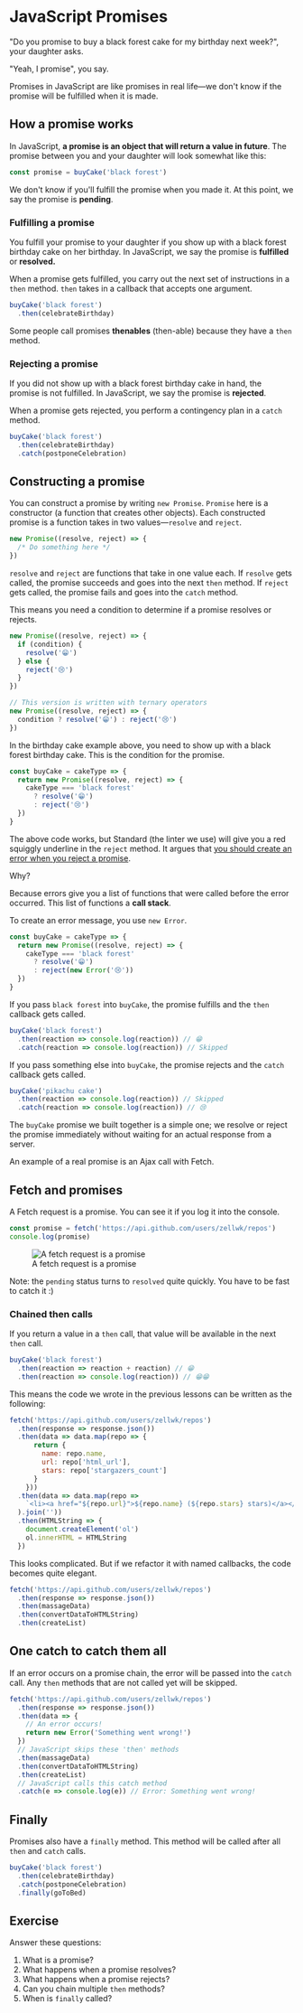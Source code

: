 # JavaScript Promises

"Do you promise to buy a black forest cake for my birthday next week?", your daughter asks.

"Yeah, I promise", you say.

Promises in JavaScript are like promises in real life—we don't know if the promise will be fulfilled when it is made.

## How a promise works

In JavaScript, **a promise is an object that will return a value in future**. The promise between you and your daughter will look somewhat like this:

```js
const promise = buyCake('black forest')
```

We don't know if you'll fulfill the promise when you made it. At this point, we say the promise is **pending**.

### Fulfilling a promise

You fulfill your promise to your daughter if you show up with a black forest birthday cake on her birthday. In JavaScript, we say the promise is **fulfilled** or **resolved.**

When a promise gets fulfilled, you carry out the next set of instructions in a `then` method. `then` takes in a callback that accepts one argument.

```js
buyCake('black forest')
  .then(celebrateBirthday)
```

Some people call promises **thenables** (then-able) because they have a `then` method.

### Rejecting a promise

If you did not show up with a black forest birthday cake in hand, the promise is not fulfilled. In JavaScript, we say the promise is **rejected**.

When a promise gets rejected, you perform a contingency plan in a `catch` method.

```js
buyCake('black forest')
  .then(celebrateBirthday)
  .catch(postponeCelebration)
```

## Constructing a promise

You can construct a promise by writing `new Promise`. `Promise` here is a constructor (a function that creates other objects). Each constructed promise is a function takes in two values—`resolve` and `reject`.

```js
new Promise((resolve, reject) => {
  /* Do something here */
})
```

`resolve` and `reject` are functions that take in one value each. If `resolve` gets called, the promise succeeds and goes into the next `then` method. If `reject` gets called, the promise fails and goes into the `catch` method.

This means you need a condition to determine if a promise resolves or rejects.

```js
new Promise((resolve, reject) => {
  if (condition) {
    resolve('😁')
  } else {
    reject('😢')
  }
})
```

```js
// This version is written with ternary operators
new Promise((resolve, reject) => {
  condition ? resolve('😁') : reject('😢')
})
```

In the birthday cake example above, you need to show up with a black forest birthday cake. This is the condition for the promise.

```js
const buyCake = cakeType => {
  return new Promise((resolve, reject) => {
    cakeType === 'black forest'
      ? resolve('😁')
      : reject('😢')
  })
}
```

The above code works, but Standard (the linter we use) will give you a red squiggly underline in the `reject` method. It argues that [you should create an error when you reject a promise](https://eslint.org/docs/rules/prefer-promise-reject-errors).

Why?

Because errors give you a list of functions that were called before the error occurred. This list of functions a **call stack**.

To create an error message, you use `new Error`.

```js
const buyCake = cakeType => {
  return new Promise((resolve, reject) => {
    cakeType === 'black forest'
      ? resolve('😁')
      : reject(new Error('😢'))
  })
}
```

If you pass `black forest` into `buyCake`, the promise fulfills and the `then` callback gets called.

```js
buyCake('black forest')
  .then(reaction => console.log(reaction)) // 😁
  .catch(reaction => console.log(reaction)) // Skipped
```

If you pass something else into `buyCake`, the promise rejects and the `catch` callback gets called.

```js
buyCake('pikachu cake')
  .then(reaction => console.log(reaction)) // Skipped
  .catch(reaction => console.log(reaction)) // 😢
```

The `buyCake` promise we built together is a simple one; we resolve or reject the promise immediately without waiting for an actual response from a server.

An example of a real promise is an Ajax call with Fetch.

## Fetch and promises

A Fetch request is a promise. You can see it if you log it into the console.

```js
const promise = fetch('https://api.github.com/users/zellwk/repos')
console.log(promise)
```

<figure>
  <img src="../../images/ajax/promise/fetch.png" alt="A fetch request is a promise">
  <figcaption aria-hidden>A fetch request is a promise</figcaption>
</figure>

Note: the `pending` status turns to `resolved` quite quickly. You have to be fast to catch it :)

### Chained then calls

If you return a value in a `then` call, that value will be available in the next `then` call.

```js
buyCake('black forest')
  .then(reaction => reaction + reaction) // 😁
  .then(reaction => console.log(reaction)) // 😁😁
```

This means the code we wrote in the previous lessons can be written as the following:

```js
fetch('https://api.github.com/users/zellwk/repos')
  .then(response => response.json())
  .then(data => data.map(repo => {
      return {
        name: repo.name,
        url: repo['html_url'],
        stars: repo['stargazers_count']
      }
    }))
  .then(data => data.map(repo =>
    `<li><a href="${repo.url}">${repo.name} (${repo.stars} stars)</a></li>`
  ).join(''))
  .then(HTMLString => {
    document.createElement('ol')
    ol.innerHTML = HTMLString
  })
```

This looks complicated. But if we refactor it with named callbacks, the code becomes quite elegant.

```js
fetch('https://api.github.com/users/zellwk/repos')
  .then(response => response.json())
  .then(massageData)
  .then(convertDataToHTMLString)
  .then(createList)
```

## One catch to catch them all

If an error occurs on a promise chain, the error will be passed into the `catch` call. Any `then` methods that are not called yet will be skipped.

```js
fetch('https://api.github.com/users/zellwk/repos')
  .then(response => response.json())
  .then(data => {
    // An error occurs!
    return new Error('Something went wrong!')
  })
  // JavaScript skips these 'then' methods
  .then(massageData)
  .then(convertDataToHTMLString)
  .then(createList)
  // JavaScript calls this catch method
  .catch(e => console.log(e)) // Error: Something went wrong!
```

## Finally

Promises also have a `finally` method. This method will be called after all `then` and `catch` calls.

```js
buyCake('black forest')
  .then(celebrateBirthday)
  .catch(postponeCelebration)
  .finally(goToBed)
```

## Exercise

Answer these questions:

1. What is a promise?
2. What happens when a promise resolves?
3. What happens when a promise rejects?
4. Can you chain multiple `then` methods?
5. When is `finally` called?